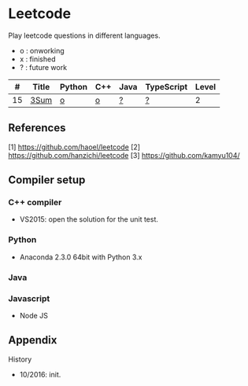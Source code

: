 # Leetcode
Play leetcode questions in different languages.
* o : onworking
* x : finished
* ? : future work

| # | Title | Python | C++ | Java | TypeScript | Level |
|---|-------|--------|-----|------|------------|-------|
|15|[3Sum](https://leetcode.com/problems/3sum/)|[o]() |  [o](./Easy/3sum/3Sum.cpp) | [?](./Easy/3sum/) | [?]() | 2|

## References
[1] https://github.com/haoel/leetcode
[2] https://github.com/hanzichi/leetcode
[3] https://github.com/kamyu104/

## Compiler setup

### C++ compiler
* VS2015: open the solution for the unit test.


### Python
* Anaconda 2.3.0 64bit with Python 3.x

### Java

### Javascript
* Node JS



## Appendix
History
* 10/2016: init.
